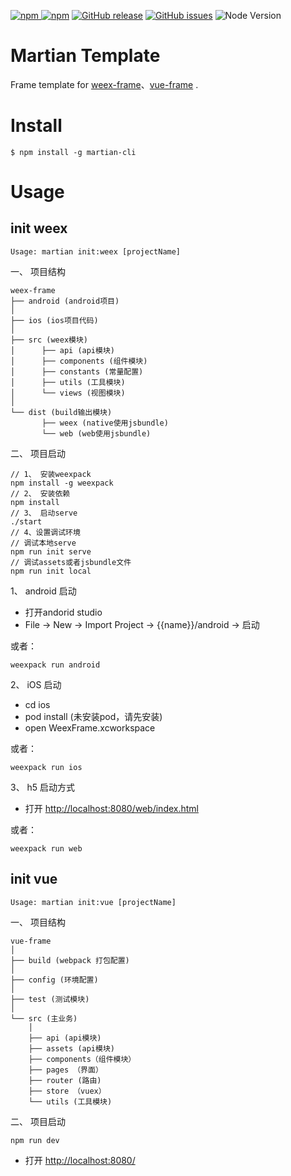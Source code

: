 [![npm](https://img.shields.io/npm/v/martian-cli.svg) ![npm](https://img.shields.io/npm/dm/martian-cli.svg)](https://www.npmjs.com/package/martian-cli)
[![GitHub release](https://img.shields.io/github/release/osmartian/martian-cli.svg)](https://github.com/osmartian/martian-cli/releases)  [![GitHub issues](https://img.shields.io/github/issues/osmartian/martian-cli.svg)](https://github.com/osmartian/martian-cli/issues)
![Node Version](https://img.shields.io/node/v/martian-cli.svg "Node Version")


# Martian Template

Frame template for [weex-frame](https://github.com/walid1992/weex-frame.git)、[vue-frame](https://github.com/odysseyteam/vue-frame.git) .


# Install

```
$ npm install -g martian-cli
```

# Usage 

## init weex

```
Usage: martian init:weex [projectName]
```

一、 项目结构

```
weex-frame
├── android (android项目)
│       
├── ios (ios项目代码)
│
├── src (weex模块)
│      ├── api (api模块)
│      ├── components (组件模块) 
│      ├── constants (常量配置)   
│      ├── utils (工具模块)   
│      └── views (视图模块)  
│
└── dist (build输出模块)
       ├── weex (native使用jsbundle)
       └── web (web使用jsbundle) 
```

二、 项目启动

```
// 1、 安装weexpack
npm install -g weexpack
// 2、 安装依赖
npm install
// 3、 启动serve
./start
// 4、设置调试环境
// 调试本地serve
npm run init serve
// 调试assets或者jsbundle文件
npm run init local
```


1、 android 启动

* 打开andorid studio
* File -> New -> Import Project -> {{name}}/android -> 启动

或者：

```
weexpack run android
```

2、 iOS 启动

* cd ios
* pod install (未安装pod，请先安装)
* open WeexFrame.xcworkspace

或者：

```
weexpack run ios
```

3、 h5 启动方式

* 打开 [http://localhost:8080/web/index.html](http://localhost:8080/web/index.html)

或者：

```
weexpack run web
```

## init vue

```
Usage: martian init:vue [projectName]
```

一、 项目结构

```
vue-frame
│
├── build (webpack 打包配置)
│       
├── config (环境配置)
│
├── test (测试模块)
│
└── src (主业务)
    │
    ├── api (api模块)
    ├── assets (api模块)
    ├── components（组件模块） 
    ├── pages （界面）
    ├── router (路由)
    ├── store （vuex）
    └── utils (工具模块)   

```

二、 项目启动

```
npm run dev
```

* 打开 [http://localhost:8080/](http://localhost:8080/)
